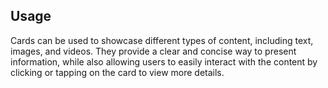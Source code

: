 ## Usage

Cards can be used to showcase different types of content, including text, images, and videos. They provide a clear and concise way to present information, while also allowing users to easily interact with the content by clicking or tapping on the card to view more details.
